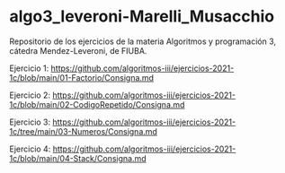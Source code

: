 # algo3_leveroni-Marelli_Musacchio
Repositorio de los ejercicios de la materia Algoritmos y programación 3, cátedra Mendez-Leveroni, de FIUBA.


Ejercicio 1: https://github.com/algoritmos-iii/ejercicios-2021-1c/blob/main/01-Factorio/Consigna.md

Ejercicio 2: https://github.com/algoritmos-iii/ejercicios-2021-1c/blob/main/02-CodigoRepetido/Consigna.md

Ejercicio 3: https://github.com/algoritmos-iii/ejercicios-2021-1c/tree/main/03-Numeros/Consigna.md

Ejercicio 4: https://github.com/algoritmos-iii/ejercicios-2021-1c/blob/main/04-Stack/Consigna.md
